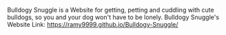 Bulldogy Snuggle is a Website for getting, petting and cuddling with cute bulldogs, so you and your dog won't have to be lonely.
Bulldogy Snuggle's Website Link: https://ramy9999.github.io/Bulldogy-Snuggle/
